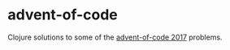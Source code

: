 # advent-of-code

Clojure solutions to some of the [advent-of-code 2017](http://adventofcode.com/2017#) problems.

